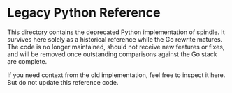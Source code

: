 # Legacy Python Reference

This directory contains the deprecated Python implementation of spindle. It survives here solely as a historical reference while the Go rewrite matures. The code is no longer maintained, should not receive new features or fixes, and will be removed once outstanding comparisons against the Go stack are complete.

If you need context from the old implementation, feel free to inspect it here. But do not update this reference code.
